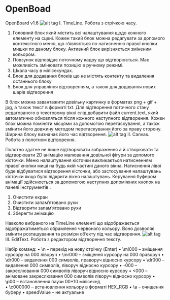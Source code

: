 # OpenBoad
OpenBoard v1.6
![alt tag](https://raw.githubusercontent.com/ITAAcademy/OpenBoard/develop/ReadMe/1.png)
I.	TimeLine. Робота з стрічкою часу.
 

1.	Головний блок який містить всі налаштування щодо кожного елементу на сцені. Кожен такий блок можна редагувати за допомого контекстного меню, що з’являється по натисненню правої кнопки мишки по даному блоку. Активний блок вирізняється зміненим кольором.
2.	Повзунок відповідає поточному кадру що відтворюється. Має можливість змінювати позицію в ручному режимі.
3.	Шкала часу в мілісекундах.
4.	Блок для додавання блоків що не містять контенту та видалення останнього блоку
5.	Блок для управління відтворенням, а також для додавання нових шарів відтворення

В блок можна завантажити довільну картинку в форматах png + gif + jpg, а також текст в форматі txt. Для відтворення поточного стану редагованого в текстовому вікні слід добавити файл current.text, який автоматично обновляться після кожного наступного відтворення.
Кожен блок можна поміняти місцями за допомогою перетаскування, а також змінити його довжину методом перетаскування його за праву сторону. Ширина блоку визначає його час відтворення.
![alt tag](https://raw.githubusercontent.com/ITAAcademy/OpenBoard/develop/ReadMe/2.png)
II.	Canvas. Робота з полотном відтворення.

 


Полотно здатне не лише відтворювати зображення а й створювати та відтворювати 2D анімацію малювання довільної фігури за допомого кісточки. Меню налаштування кісточки викликається натисненням правої кнопки миші на будь якій частині даного вікна. Натиснення лівої буде відбуватися відтворення кісточки, або застосування налаштувань кісточки якщо було відкрити вікно налаштувань.
Керування буфером  анімації здійснюється за допомогою наступних допоміжних кнопок на панелі інструментів .

 

1)	Очистити екран
2)	Очистити запам’ятовано рухи
3)	Відтворити запам’ятовано рухи
4)	Зберегти анімацію

Навколо вибраного на TimeLine елементі що відображається відображатиметься  обрамлення червоного кольору. Воно дозволяє змінити розташування та розміри об’єкту під час відтворення.
![alt tag](https://raw.githubusercontent.com/ITAAcademy/OpenBoard/develop/ReadMe/3.png)
III.	EditText. Робота з редактором відтворення тексту.

Набір команд: 
•	\n – перехід на нову стрічку (Enter)
•	\ml000 – зміщення курсору на 000 ліворуч
•	\mr000 – зміщення курсору на 000 праворуч
•	\dr000 – видалення 000 символів, праворуч відносно курсору
•	\dr000 – видалення 000 символів, ліворуч відносно курсору
•	\-000 – закреслювання 000 символів ліворуч відносно курсору
•	\<000 – анімоване закреслювання 000 символів ліворуч відносно курсору
•	\p00  – встановлення паузи 00*10 мілісекнд  
•	\с000000 – встановлення кольору в форматі HEX_RGB
•	\a – очищення буферу
•	speedValue – не актуальне

